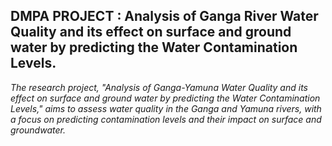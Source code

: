 

## DMPA PROJECT : Analysis of Ganga River Water Quality and its effect on surface and ground water by predicting the Water Contamination Levels.


*The research project, "Analysis of Ganga-Yamuna Water Quality and its effect on surface and ground water by predicting the Water Contamination Levels," aims to assess water quality in the Ganga and Yamuna rivers, with a focus on predicting contamination levels and their impact on surface and groundwater.*
